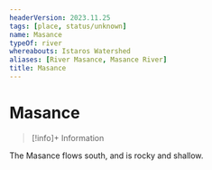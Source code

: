 ```yaml
---
headerVersion: 2023.11.25
tags: [place, status/unknown]
name: Masance
typeOf: river
whereabouts: Istaros Watershed
aliases: [River Masance, Masance River]
title: Masance
---
```

# Masance
>[!info]+ Information
> 
>> 

The Masance flows south, and is rocky and shallow.